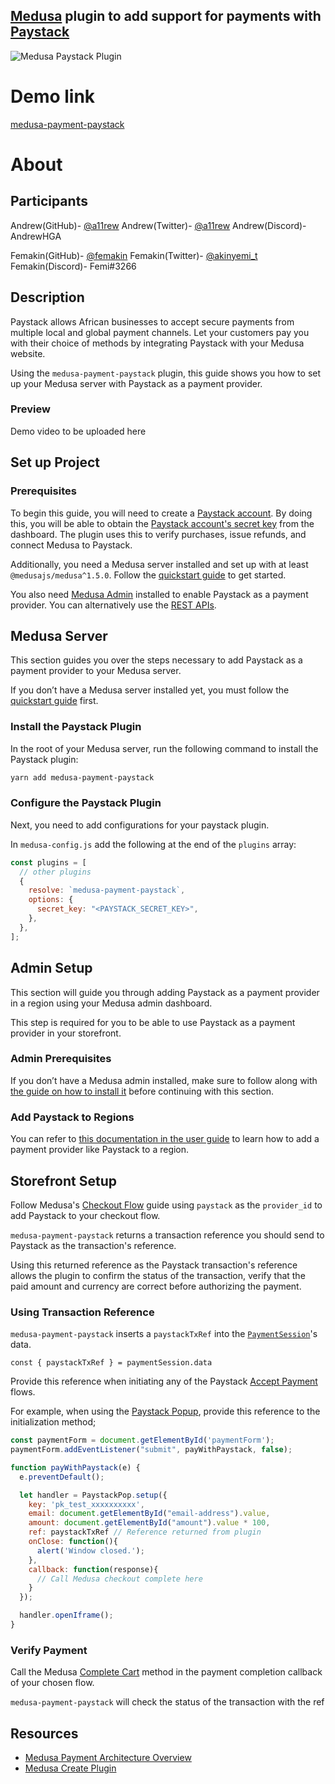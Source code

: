 ## [Medusa](https://medusajs.com/) plugin to add support for payments with [Paystack](https://paystack.com)


![Medusa Paystack Plugin](https://user-images.githubusercontent.com/46872764/197322473-fddbc659-d81e-4f19-b36c-d9f553433c8f.png)

# Demo link

[medusa-payment-paystack](https://www.npmjs.com/package/medusa-payment-paystack)


# About

## Participants
 Andrew(GitHub)- [@a11rew](https://github.com/a11rew)
 Andrew(Twitter)- [@a11rew](https://twitter.com/a11rew)
 Andrew(Discord)- AndrewHGA

Femakin(GitHub)- [@femakin](https://github.com/femakin)
 Femakin(Twitter)- [@akinyemi_t](https://twitter.com/akinyemi_t)
 Femakin(Discord)- Femi#3266

 


## Description

Paystack allows African businesses to accept secure payments from multiple local and global payment channels. Let your customers pay you with their choice of methods by integrating Paystack with your Medusa website.

Using the `medusa-payment-paystack` plugin, this guide shows you how to set up your Medusa server with Paystack as a payment provider.



### Preview
Demo video to be uploaded here

## Set up Project

### Prerequisites 

To begin this guide, you will need to create a [Paystack account](https://dashboard.paystack.com/#/signup). By doing this, you will be able to obtain the [Paystack account's secret key](https://support.paystack.com/hc/en-us/articles/360009881600-Paystack-Test-Keys-Live-Keys-and-Webhooks) from the dashboard. The plugin uses this to verify purchases, issue refunds, and connect Medusa to Paystack.

Additionally, you need a Medusa server installed and set up with at least `@medusajs/medusa^1.5.0`. Follow the [quickstart guide](https://docs.medusajs.com/quickstart/quick-start) to get started.

You also need [Medusa Admin](https://docs.medusajs.com/admin/quickstart/) installed to enable Paystack as a payment provider. You can alternatively use the [REST APIs](https://docs.medusajs.com/api/admin).

## Medusa Server

This section guides you over the steps necessary to add Paystack as a payment provider to your Medusa server.

If you don’t have a Medusa server installed yet, you must follow the [quickstart guide](https://docs.medusajs.com/quickstart/quick-start/) first.

### Install the Paystack Plugin

In the root of your Medusa server, run the following command to install the Paystack plugin:

```bash 
yarn add medusa-payment-paystack
```

### Configure the Paystack Plugin

Next, you need to add configurations for your paystack plugin.

In `medusa-config.js` add the following at the end of the `plugins` array:

```js
const plugins = [
  // other plugins
  {
    resolve: `medusa-payment-paystack`,
    options: {
      secret_key: "<PAYSTACK_SECRET_KEY>",
    },
  },
];
```
## Admin Setup

This section will guide you through adding Paystack as a payment provider in a region using your Medusa admin dashboard.

This step is required for you to be able to use Paystack as a payment provider in your storefront.

### Admin Prerequisites

If you don’t have a Medusa admin installed, make sure to follow along with [the guide on how to install it](https://github.com/medusajs/admin#-quickstart) before continuing with this section.

### Add Paystack to Regions

You can refer to [this documentation in the user guide](https://docs.medusajs.com/user-guide/regions/providers/#manage-payment-providers) to learn how to add a payment provider like Paystack to a region.


## Storefront Setup

Follow Medusa's [Checkout Flow](https://docs.medusajs.com/advanced/storefront/how-to-implement-checkout-flow/) guide using `paystack` as the `provider_id` to add Paystack to your checkout flow.

`medusa-payment-paystack` returns a transaction reference you should send to Paystack as the transaction's reference.

Using this returned reference as the Paystack transaction's reference allows the plugin to confirm the status of the transaction, verify that the paid amount and currency are correct before authorizing the payment.

### Using Transaction Reference

`medusa-payment-paystack` inserts a `paystackTxRef` into the [`PaymentSession`](https://docs.medusajs.com/advanced/backend/payment/overview/#payment-session)'s data.

```
const { paystackTxRef } = paymentSession.data
```

Provide this reference when initiating any of the Paystack [Accept Payment](https://paystack.com/docs/payments/accept-payments/) flows.

For example, when using the [Paystack Popup](https://paystack.com/docs/payments/accept-payments/#popup), provide this reference to the initialization method;

```js
const paymentForm = document.getElementById('paymentForm');
paymentForm.addEventListener("submit", payWithPaystack, false);

function payWithPaystack(e) {
  e.preventDefault();

  let handler = PaystackPop.setup({
    key: 'pk_test_xxxxxxxxxx', 
    email: document.getElementById("email-address").value,
    amount: document.getElementById("amount").value * 100,
    ref: paystackTxRef // Reference returned from plugin
    onClose: function(){
      alert('Window closed.');
    },
    callback: function(response){
      // Call Medusa checkout complete here
    }
  });

  handler.openIframe();
}
```

### Verify Payment

Call the Medusa [Complete Cart](https://docs.medusajs.com/advanced/storefront/how-to-implement-checkout-flow/#complete-cart) method in the payment completion callback of your chosen flow. 

`medusa-payment-paystack` will check the status of the transaction with the ref
 

## Resources
 - [Medusa Payment Architecture Overview](https://docs.medusajs.com/advanced/backend/payment/overview/)
 - [Medusa Create Plugin](https://docs.medusajs.com/advanced/backend/plugins/create/)
